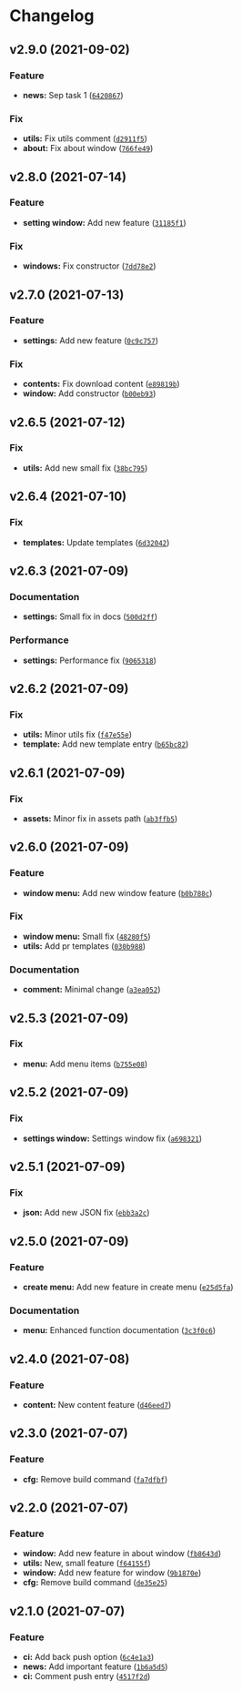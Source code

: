 # Changelog

<!--next-version-placeholder-->

## v2.9.0 (2021-09-02)
### Feature
* **news:** Sep task 1 ([`6420867`](https://github.com/0dysseas/news-indicator/commit/6420867e8120514f6691b6b529b2a1a03866904e))

### Fix
* **utils:** Fix utils comment ([`d2911f5`](https://github.com/0dysseas/news-indicator/commit/d2911f548a1a33e78786ce21efa7aabc1c389f91))
* **about:** Fix about window ([`766fe49`](https://github.com/0dysseas/news-indicator/commit/766fe49db52e228ff4c208b9e9ac843629cac118))

## v2.8.0 (2021-07-14)
### Feature
* **setting window:** Add new feature ([`31185f1`](https://github.com/0dysseas/news-indicator/commit/31185f180640f8ae321fac5302022f1bac562638))

### Fix
* **windows:** Fix constructor ([`7dd78e2`](https://github.com/0dysseas/news-indicator/commit/7dd78e224f7003290a90a645f9a3c1214bdd9d5c))

## v2.7.0 (2021-07-13)
### Feature
* **settings:** Add new feature ([`0c9c757`](https://github.com/0dysseas/news-indicator/commit/0c9c757fb2525452bd62b6c1928f9068e057fcde))

### Fix
* **contents:** Fix download content ([`e89819b`](https://github.com/0dysseas/news-indicator/commit/e89819b964c2c84d0a5be7b5a5ed3e5dd04050da))
* **window:** Add constructor ([`b00eb93`](https://github.com/0dysseas/news-indicator/commit/b00eb934c46b61f0d6e7ace27fb1606116ff5cfd))

## v2.6.5 (2021-07-12)
### Fix
* **utils:** Add new small fix ([`38bc795`](https://github.com/0dysseas/news-indicator/commit/38bc7952d672daf969c2be6e14bc8c06d0a555d6))

## v2.6.4 (2021-07-10)
### Fix
* **templates:** Update templates ([`6d32042`](https://github.com/0dysseas/news-indicator/commit/6d320426cd9213baebd1a1acc8b63422d77ad455))

## v2.6.3 (2021-07-09)
### Documentation
* **settings:** Small fix in docs ([`500d2ff`](https://github.com/0dysseas/news-indicator/commit/500d2ff8c7f46c030b9456078625a6590357ffea))

### Performance
* **settings:** Performance fix ([`9065318`](https://github.com/0dysseas/news-indicator/commit/906531819adb2c1d6e933781124dae3be73a8920))

## v2.6.2 (2021-07-09)
### Fix
* **utils:** Minor utils fix ([`f47e55e`](https://github.com/0dysseas/news-indicator/commit/f47e55ee64a9e8c0632f19fcc8271582ae2f1fb9))
* **template:** Add new template entry ([`b65bc82`](https://github.com/0dysseas/news-indicator/commit/b65bc825c53121ca3d34e5244a36769e9a742573))

## v2.6.1 (2021-07-09)
### Fix
* **assets:** Minor fix in assets path ([`ab3ffb5`](https://github.com/0dysseas/news-indicator/commit/ab3ffb57b506fb5c547a3208f04417a79787cdb6))

## v2.6.0 (2021-07-09)
### Feature
* **window menu:** Add new window feature ([`b0b788c`](https://github.com/0dysseas/news-indicator/commit/b0b788c9e331b265f478c9d0f394dab64132fb89))

### Fix
* **window menu:** Small fix ([`48280f5`](https://github.com/0dysseas/news-indicator/commit/48280f5a8542c0b04617efbed8871b608b6d8b31))
* **utils:** Add pr templates ([`030b988`](https://github.com/0dysseas/news-indicator/commit/030b98875868a2ff74087299e3991778474185dc))

### Documentation
* **comment:** Minimal change ([`a3ea052`](https://github.com/0dysseas/news-indicator/commit/a3ea05287c31295063cfd0595a85ade2a54a9be7))

## v2.5.3 (2021-07-09)
### Fix
* **menu:** Add menu items ([`b755e08`](https://github.com/0dysseas/news-indicator/commit/b755e088d7ef3fbea738fff97bdc192114a5f201))

## v2.5.2 (2021-07-09)
### Fix
* **settings window:** Settings window fix ([`a698321`](https://github.com/0dysseas/news-indicator/commit/a69832138e7e1614425a7cae2a72211faad5aad1))

## v2.5.1 (2021-07-09)
### Fix
* **json:** Add new JSON fix ([`ebb3a2c`](https://github.com/0dysseas/news-indicator/commit/ebb3a2c32f4a7ef383c729585c2032147d62f508))

## v2.5.0 (2021-07-09)
### Feature
* **create menu:** Add new feature in create menu ([`e25d5fa`](https://github.com/0dysseas/news-indicator/commit/e25d5fab56ae8f2879f571d384ae903d6be55c75))

### Documentation
* **menu:** Enhanced function documentation ([`3c3f0c6`](https://github.com/0dysseas/news-indicator/commit/3c3f0c6083a25271439208c7ad34743c812dc1f7))

## v2.4.0 (2021-07-08)
### Feature
* **content:** New content feature ([`d46eed7`](https://github.com/0dysseas/news-indicator/commit/d46eed76062ed00f2b758d3901707d67b400dab5))

## v2.3.0 (2021-07-07)
### Feature
* **cfg:** Remove build command ([`fa7dfbf`](https://github.com/0dysseas/news-indicator/commit/fa7dfbfabe9bba10083a81e6484bc26a73fcd1c0))

## v2.2.0 (2021-07-07)
### Feature
* **window:** Add new feature in about window ([`fb8643d`](https://github.com/0dysseas/news-indicator/commit/fb8643dbd16d175a52910261dbec8ed1624e7930))
* **utils:** New, small feature ([`f64155f`](https://github.com/0dysseas/news-indicator/commit/f64155f5335ebe3de209a2557ce6a6b2d4d18c1b))
* **window:** Add new feature for window ([`9b1870e`](https://github.com/0dysseas/news-indicator/commit/9b1870e91863ce0e50d635d597babf3128158c92))
* **cfg:** Remove build command ([`de35e25`](https://github.com/0dysseas/news-indicator/commit/de35e25d9060b4e0f2444a0a937aba86196d8016))

## v2.1.0 (2021-07-07)
### Feature
* **ci:** Add back push option ([`6c4e1a3`](https://github.com/0dysseas/news-indicator/commit/6c4e1a355632e4b5133405f9e21e8c029578a84e))
* **news:** Add important feature ([`1b6a5d5`](https://github.com/0dysseas/news-indicator/commit/1b6a5d53a6f9c197b8355533e922c407cd10c38d))
* **ci:** Comment push entry ([`4517f2d`](https://github.com/0dysseas/news-indicator/commit/4517f2d7b3942c924aba22c4cd72abd118fd6fc9))
